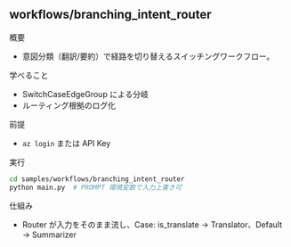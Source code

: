 ## workflows/branching_intent_router

概要
- 意図分類（翻訳/要約）で経路を切り替えるスイッチングワークフロー。

学べること
- SwitchCaseEdgeGroup による分岐
- ルーティング根拠のログ化

前提
- `az login` または API Key

実行
```bash
cd samples/workflows/branching_intent_router
python main.py  # PROMPT 環境変数で入力上書き可
```

仕組み
- Router が入力をそのまま流し、Case: is_translate → Translator、Default → Summarizer
